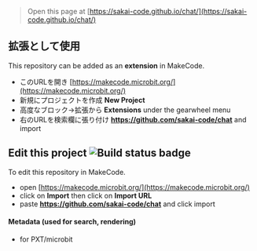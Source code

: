 
> Open this page at [https://sakai-code.github.io/chat/](https://sakai-code.github.io/chat/)

## 拡張として使用

This repository can be added as an **extension** in MakeCode.

* このURLを開き [https://makecode.microbit.org/](https://makecode.microbit.org/)
* 新規にプロジェクトを作成 **New Project**
* 高度なブロック→拡張から **Extensions** under the gearwheel menu
* 右のURLを検索欄に張り付け **https://github.com/sakai-code/chat** and import

## Edit this project ![Build status badge](https://github.com/sakai-code/chat/workflows/MakeCode/badge.svg)

To edit this repository in MakeCode.

* open [https://makecode.microbit.org/](https://makecode.microbit.org/)
* click on **Import** then click on **Import URL**
* paste **https://github.com/sakai-code/chat** and click import

#### Metadata (used for search, rendering)

* for PXT/microbit
<script src="https://makecode.com/gh-pages-embed.js"></script><script>makeCodeRender("{{ site.makecode.home_url }}", "{{ site.github.owner_name }}/{{ site.github.repository_name }}");</script>

